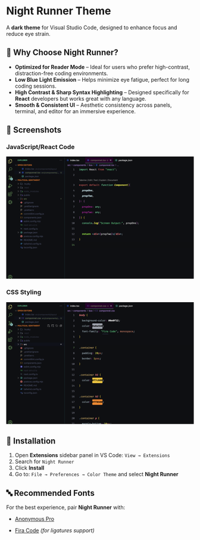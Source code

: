 # Night Runner Theme

A **dark theme** for Visual Studio Code, designed to enhance focus and reduce eye strain.

## 🌙 Why Choose Night Runner?

- **Optimized for Reader Mode** – Ideal for users who prefer high-contrast, distraction-free coding environments.
- **Low Blue Light Emission** – Helps minimize eye fatigue, perfect for long coding sessions.
- **High Contrast & Sharp Syntax Highlighting** – Designed specifically for **React** developers but works great with any language.
- **Smooth & Consistent UI** – Aesthetic consistency across panels, terminal, and editor for an immersive experience.

## 📸 Screenshots

### JavaScript/React Code

![JS/React Code](./images/code.png)

### CSS Styling

![CSS Styling](./images/css.png)

## 🚀 Installation

1. Open **Extensions** sidebar panel in VS Code: `View → Extensions`
2. Search for `Night Runner`
3. Click **Install**
4. Go to: `File → Preferences → Color Theme` and select **Night Runner**

## 🔤 Recommended Fonts

For the best experience, pair **Night Runner** with:

- [Anonymous Pro](https://www.marksimonson.com/fonts/view/anonymous-pro)

- [Fira Code](https://github.com/tonsky/FiraCode) _(for ligatures support)_
